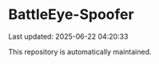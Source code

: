 # BattleEye-Spoofer

Last updated: 2025-06-22 04:20:33

This repository is automatically maintained.
